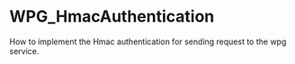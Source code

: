 # WPG_HmacAuthentication
How to implement the Hmac authentication for sending request to the wpg service.
